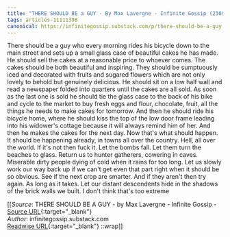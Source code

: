 ```yaml
---
title: "THERE SHOULD BE a GUY - By Max Lavergne - Infinite Gossip (230958225)"
tags: articles-11111398
canonical: https://infinitegossip.substack.com/p/there-should-be-a-guy
---
```


There should be a guy who every morning rides his bicycle down to the main street and sets up a small glass case of beautiful cakes he has made. He should sell the cakes at a reasonable price to whoever comes. The cakes should be both beautiful and inspiring. They should be sumptuously iced and decorated with fruits and sugared flowers which are not only lovely to behold but genuinely delicious. He should sit on a low half wall and read a newspaper folded into quarters until the cakes are all sold. As soon as the last one is sold he should tie the glass case to the back of his bike and cycle to the market to buy fresh eggs and flour, chocolate, fruit, all the things he needs to make cakes for tomorrow. And then he should ride his bicycle home, where he should kiss the top of the low door frame leading into his widower's cottage because it will always remind him of her. And then he makes the cakes for the next day. Now that's what should happen. It should be happening already, in towns all over the country. Hell, all over the world. If it's not then fuck it. Let the bombs fall. Let them turn the beaches to glass. Return us to hunter gatherers, cowering in caves. Miserable dirty people dying of cold when it rains for too long. Let us slowly work our way back up if we can't get even that part right when it should be so obvious. See if the next crop are smarter. And if they aren't then try again. As long as it takes. Let our distant descendents hide in the shadows of the brick walls we built. I don't think that's too extreme


[[_Source_: THERE SHOULD BE A GUY - by Max Lavergne - Infinite Gossip - [Source URL](https://infinitegossip.substack.com/p/there-should-be-a-guy){:target="_blank"}<br>
_Author_: infinitegossip.substack.com<br>
[Readwise URL](https://readwise.io/open/230958225){:target="_blank"}
::wrap]]